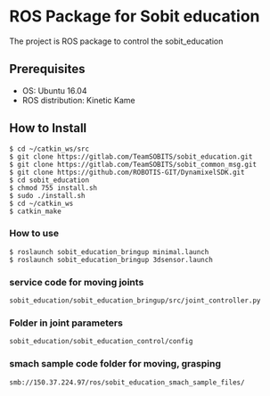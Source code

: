 # ROS Package for Sobit education

The project is ROS package to control the sobit_education

## Prerequisites

- OS: Ubuntu 16.04  
- ROS distribution: Kinetic Kame

## How to Install

```bash:
$ cd ~/catkin_ws/src
$ git clone https://gitlab.com/TeamSOBITS/sobit_education.git
$ git clone https://gitlab.com/TeamSOBITS/sobit_common_msg.git
$ git clone https://github.com/ROBOTIS-GIT/DynamixelSDK.git
$ cd sobit_education
$ chmod 755 install.sh
$ sudo ./install.sh
$ cd ~/catkin_ws
$ catkin_make
```

### How to use

```bash:
$ roslaunch sobit_education_bringup minimal.launch
$ roslaunch sobit_education_bringup 3dsensor.launch
```

### service code for moving joints   

```bash:
sobit_education/sobit_education_bringup/src/joint_controller.py
```

###  Folder in joint parameters
```bash:
sobit_education/sobit_education_control/config
```

### smach sample code folder for moving, grasping

```bash:
smb://150.37.224.97/ros/sobit_education_smach_sample_files/
```